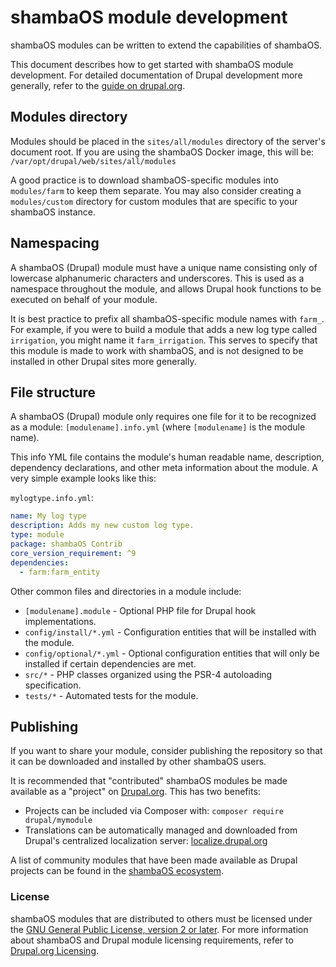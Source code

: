 # shambaOS module development

shambaOS modules can be written to extend the capabilities of shambaOS.

This document describes how to get started with shambaOS module development. For
detailed documentation of Drupal development more generally, refer to the
[guide on drupal.org](https://www.drupal.org/docs/creating-custom-modules).

## Modules directory

Modules should be placed in the `sites/all/modules` directory of the server's
document root. If you are using the shambaOS Docker image, this will be:
`/var/opt/drupal/web/sites/all/modules`

A good practice is to download shambaOS-specific modules into `modules/farm` to
keep them separate. You may also consider creating a `modules/custom` directory
for custom modules that are specific to your shambaOS instance.

## Namespacing

A shambaOS (Drupal) module must have a unique name consisting only of
lowercase alphanumeric characters and underscores. This is used as a namespace
throughout the module, and allows Drupal hook functions to be executed on
behalf of your module.

It is best practice to prefix all shambaOS-specific module names with `farm_`.
For example, if you were to build a module that adds a new log type called
`irrigation`, you might name it `farm_irrigation`. This serves to specify that
this module is made to work with shambaOS, and is not designed to be installed in
other Drupal sites more generally.

## File structure

A shambaOS (Drupal) module only requires one file for it to be recognized as a
module: `[modulename].info.yml` (where `[modulename]` is the module name).

This info YML file contains the module's human readable name, description,
dependency declarations, and other meta information about the module. A very
simple example looks like this:

`mylogtype.info.yml`:

```yaml
name: My log type
description: Adds my new custom log type.
type: module
package: shambaOS Contrib
core_version_requirement: ^9
dependencies:
  - farm:farm_entity
```

Other common files and directories in a module include:

- `[modulename].module` - Optional PHP file for Drupal hook implementations.
- `config/install/*.yml` - Configuration entities that will be installed with
  the module.
- `config/optional/*.yml` - Optional configuration entities that will only be
  installed if certain dependencies are met.
- `src/*` - PHP classes organized using the PSR-4 autoloading specification.
- `tests/*` - Automated tests for the module.

## Publishing

If you want to share your module, consider publishing the repository so that it
can be downloaded and installed by other shambaOS users.

It is recommended that "contributed" shambaOS modules be made available as a
"project" on [Drupal.org](https://drupal.org). This has two benefits:

- Projects can be included via Composer with: `composer require drupal/mymodule`
- Translations can be automatically managed and downloaded from Drupal's
  centralized localization server:
  [localize.drupal.org](https://localize.drupal.org)

A list of community modules that have been made available as Drupal projects
can be found in the [shambaOS ecosystem](https://www.drupal.org/project/farm/ecosystem).

### License

shambaOS modules that are distributed to others must be licensed under the
[GNU General Public License, version 2 or later](https://www.gnu.org/licenses/old-licenses/gpl-2.0.html).
For more information about shambaOS and Drupal module licensing requirements,
refer to [Drupal.org Licensing](https://www.drupal.org/about/licensing).
